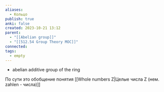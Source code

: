 ```yaml
---
aliases:
  - Кольцо
publish: true
anki: false
created: 2023-10-21 13:12
parent:
  - "[[Abelian group]]"
  - "[[512.54 Group Theory MOC]]"
connected: 
tags:
  - empty
---
```


- abelian additive group of the ring

По сути это обобщение понятия [[Whole numbers Z|Целые числа Z (нем. zahlen - числа)]]



